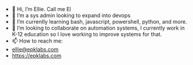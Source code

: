 - 👋 Hi, I’m Ellie. Call me El
- 👀 I’m a sys admin looking to expand into devops
- 🌱 I’m currently learning  bash, javascript, powershell, python, and more.
- 💞️ I’m looking to collaborate on automation systems, I currently work in K-12 education so I love working to improve systems for that. 
- 📫 How to reach me: 
-   ellie@epklabs.com
-   https://epklabs.com

<!---
biohackerellie/biohackerellie is a ✨ special ✨ repository because its `README.md` (this file) appears on your GitHub profile.
You can click the Preview link to take a look at your changes.
--->
